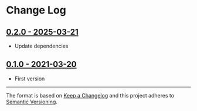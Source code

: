 # Change Log

## [0.2.0 - 2025-03-21](https://github.com/alonrbar/easy-template-x-angular-expressions/tree/v0.2.0)

- Update dependencies

## [0.1.0 - 2021-03-20](https://github.com/alonrbar/easy-template-x-angular-expressions/tree/v0.1.0)

- First version

---

The format is based on [Keep a Changelog](http://keepachangelog.com/) and this project adheres to [Semantic Versioning](http://semver.org/).

